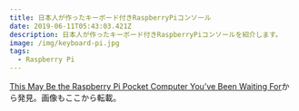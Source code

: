 ```yaml
---
title: 日本人が作ったキーボード付きRaspberryPiコンソール
date: 2019-06-11T05:43:03.421Z
description: 日本人が作ったキーボード付きRaspberryPiコンソールを紹介します。
image: /img/keyboard-pi.jpg
tags:
  - Raspberry Pi
---
```

[This May Be the Raspberry Pi Pocket Computer You’ve Been Waiting For](https://blog.hackster.io/this-may-be-the-raspberry-pi-pocket-computer-youve-been-waiting-for-a183c7ffd7b1)から発見。画像もここから転載。
